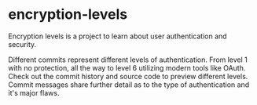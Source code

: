 # encryption-levels

Encryption levels is a project to learn about user authentication and security.

Different commits represent different levels of authentication. From level 1 with no protection, all the way to level 6 utilizing modern tools like OAuth.
Check out the commit history and source code to preview different levels. Commit messages share further detail as to the type of authentication and it's major flaws.
